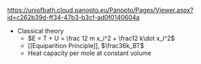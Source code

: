 https://uniofbath.cloud.panopto.eu/Panopto/Pages/Viewer.aspx?id=c262b39d-ff34-47b3-b3cf-ad0f0140604a

- Classical theory
	- $E = T + U = \frac 12 m x_i^2 + \frac12 k\dot x_i^2$
	- [[Equiparition Principle]], $\frac36k_BT$
	- Heat capacity per mole at constant volume
